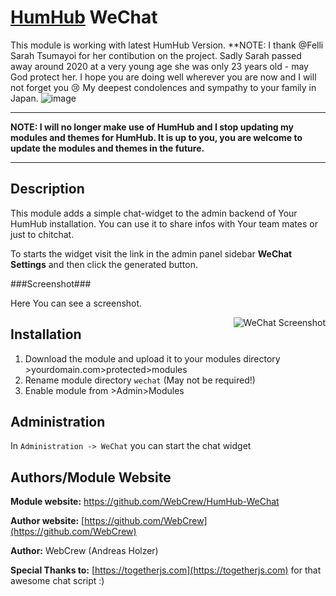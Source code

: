 # [HumHub](https://github.com/humhub/humhub) WeChat

This module is working with latest HumHub Version. 
**NOTE: I thank @Felli Sarah Tsumayoi for her contibution on the project. Sadly Sarah passed away around 2020 at a very young age she was only 23 years old - may God protect her. I hope you are doing well wherever you are now and I will not forget you 😢 My deepest condolences and sympathy to your family in Japan. ![image](https://user-images.githubusercontent.com/12986067/170785067-c531da77-ce2b-49df-813b-22a919ed4542.png)

***

**NOTE: I will no longer make use of HumHub and I stop updating my modules and themes for HumHub. It is up to you, you are welcome to update the modules and themes in the future.**

***



## Description

This module adds a simple chat-widget to the admin backend of Your HumHub installation.  You can use it to share infos with Your team mates or just to chitchat.

To starts the widget visit the link in the admin panel sidebar **WeChat Settings** and then click the generated button.

###Screenshot###

Here You can see a screenshot.

<a href="http://palareas.de/">
    <img src="https://github.com/WebCrew/HumHub-WeChat/blob/master/wechat.jpg?raw=true" alt="WeChat Screenshot"
         title="HumHub WeChat Module" align="right" />
</a>



## Installation
1. Download the module and upload it to your modules directory >yourdomain.com>protected>modules
2. Rename module directory ```wechat``` (May not be required!)
3. Enable module from >Admin>Modules


## Administration

In `Administration -> WeChat` you can start the chat widget

## Authors/Module Website

__Module website:__ <https://github.com/WebCrew/HumHub-WeChat>  

__Author website:__ [https://github.com/WebCrew](https://github.com/WebCrew)  

__Author:__ WebCrew (Andreas Holzer)

__Special Thanks to:__ [https://togetherjs.com](https://togetherjs.com) for that awesome chat script :)

